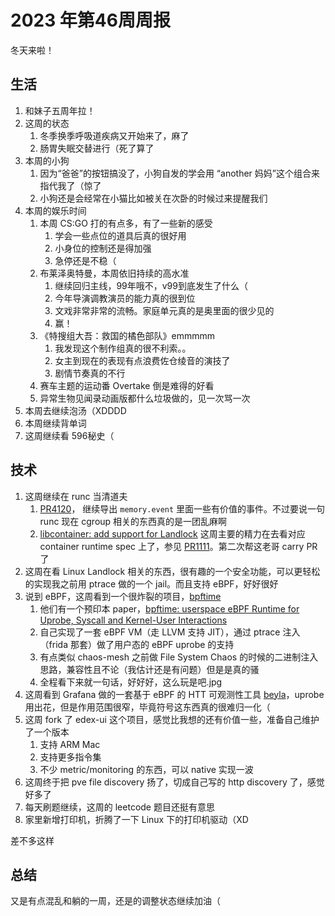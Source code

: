 # 2023 年第46周周报

冬天来啦！

## 生活

1. 和妹子五周年拉！
2. 这周的状态
    1. 冬季换季呼吸道疾病又开始来了，麻了
    2. 肠胃失眠交替进行（死了算了
3. 本周的小狗
    1. 因为“爸爸”的按钮搞没了，小狗自发的学会用 “another 妈妈”这个组合来指代我了（惊了
    2. 小狗还是会经常在小猫比如被关在次卧的时候过来提醒我们
4. 本周的娱乐时间
    1. 本周 CS:GO 打的有点多，有了一些新的感受
        1. 学会一些点位的道具后真的很好用
        2. 小身位的控制还是得加强
        3. 急停还是不稳（
    2. 布莱泽奥特曼，本周依旧持续的高水准
        1. 继续回归主线，99年哦不，v99到底发生了什么（
        2. 今年导演调教演员的能力真的很到位
        3. 文戏非常非常的流畅。家庭单元真的是奥里面的很少见的
        4. 赢！
    3. 《特搜组大吾：救国的橘色部队》emmmmm
        1. 我发现这个制作组真的很不利索。。
        2. 女主到现在的表现有点浪费佐仓绫音的演技了
        3. 剧情节奏真的不行
    4. 赛车主题的运动番 Overtake 倒是难得的好看
    5. 异常生物见闻录动画版都什么垃圾做的，见一次骂一次
5. 本周去继续泡汤（XDDDD
6. 本周继续背单词
7. 这周继续看 596秘史（

## 技术

1. 这周继续在 runc 当清道夫
    1. [PR4120](https://github.com/opencontainers/runc/pull/4120)， 继续导出 `memory.event` 里面一些有价值的事件。不过要说一句 runc 现在 cgroup 相关的东西真的是一团乱麻啊
    2. [libcontainer: add support for Landlock](https://github.com/opencontainers/runc/pull/3194) 这周主要的精力在去看对应 container runtime spec 上了，参见 [PR1111](https://github.com/opencontainers/runtime-spec/pull/1111)。第二次帮这老哥 carry PR 了
2. 这周在看 Linux Landlock 相关的东西，很有趣的一个安全功能，可以更轻松的实现我之前用 ptrace 做的一个 jail。而且支持 eBPF，好好很好
3. 说到 eBPF，这周看到一个很炸裂的项目，[bpftime](https://github.com/eunomia-bpf/bpftime)
    1. 他们有一个预印本 paper，[bpftime: userspace eBPF Runtime for Uprobe, Syscall and Kernel-User Interactions](https://arxiv.org/abs/2311.07923)
    2. 自己实现了一套 eBPF VM（走 LLVM 支持 JIT），通过 ptrace 注入（frida 那套）做了用户态的 eBPF uprobe 的支持
    3. 有点类似 chaos-mesh 之前做 File System Chaos 的时候的二进制注入思路，兼容性且不论（我估计还是有问题）但是是真的骚
    4. 全程看下来就一句话，好好好，这么玩是吧.jpg
4. 这周看到 Grafana 做的一套基于 eBPF 的 HTT 可观测性工具 [beyla](https://github.com/grafana/beyla)，uprobe 用出花，但是作用范围很窄，毕竟符号这东西真的很难归一化（
5. 这周 fork 了 edex-ui 这个项目，感觉比我想的还有价值一些，准备自己维护了一个版本
    1. 支持 ARM Mac
    2. 支持更多指令集
    3. 不少 metric/monitoring 的东西，可以 native 实现一波
6. 这周终于把 pve file discovery 扬了，切成自己写的 http discovery 了，感觉好多了
7. 每天刷题继续，这周的 leetcode 题目还挺有意思
8. 家里新增打印机，折腾了一下 Linux 下的打印机驱动（XD

差不多这样

## 总结

又是有点混乱和躺的一周，还是的调整状态继续加油（
